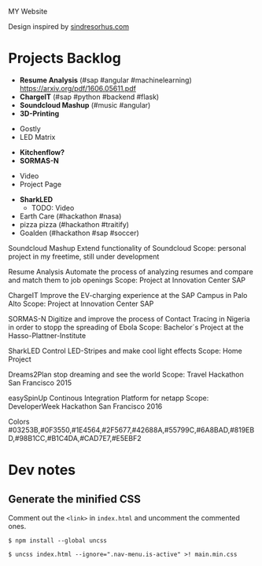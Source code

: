 
MY Website

Design inspired by [sindresorhus.com](https://sindresorhus.com)


# Projects Backlog


- **Resume Analysis** (#sap #angular #machinelearning) https://arxiv.org/pdf/1606.05611.pdf
- **ChargeIT** (#sap #python #backend #flask)
- **Soundcloud Mashup** (#music #angular)
- **3D-Printing** 
+ Gostly
+ LED Matrix
- **Kitchenflow?**
- **SORMAS-N** 
 + Video
 + Project Page
- **SharkLED** 
  + TODO: Video
- Earth Care (#hackathon #nasa)
- pizza pizza (#hackathon #traitify)
- Goalden (#hackathon #sap #soccer)


Soundcloud Mashup
Extend functionality of Soundcloud
Scope: personal project in my freetime, still under development

Resume Analysis
Automate the process of analyzing resumes and compare and match them to job openings
Scope: Project at Innovation Center SAP

ChargeIT
Improve the EV-charging experience at the SAP Campus in Palo Alto
Scope: Project at Innovation Center SAP

SORMAS-N
Digitize and improve the process of Contact Tracing in Nigeria in order to stopp the spreading of Ebola
Scope: Bachelor´s Project at the Hasso-Plattner-Institute



SharkLED
Control LED-Stripes and make cool light effects
Scope: Home Project


Dreams2Plan
stop dreaming and see the world
Scope: Travel Hackathon San Francisco 2015


easySpinUp
Continous Integration Platform for netapp
Scope: DeveloperWeek Hackathon San Francisco 2016





Colors
#03253B,#0F3550,#1E4564,#2F5677,#42688A,#55799C,#6A8BAD,#819EBD,#98B1CC,#B1C4DA,#CAD7E7,#E5EBF2



# Dev notes


## Generate the minified CSS

Comment out the `<link>` in `index.html` and uncomment the commented ones.

```
$ npm install --global uncss
```

```
$ uncss index.html --ignore=".nav-menu.is-active" >! main.min.css
```

